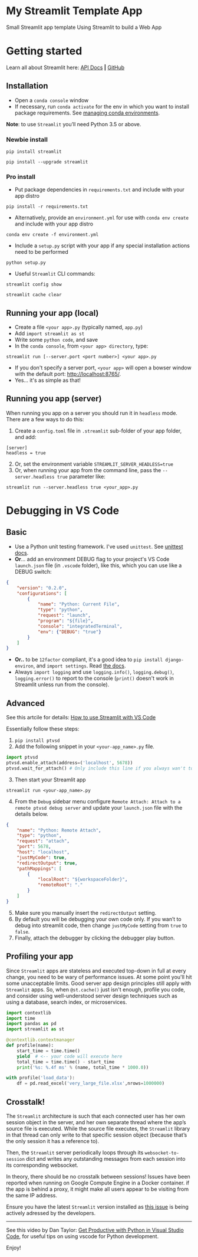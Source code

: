 # My Streamlit Template App

Small Streamlit app template Using Streamlit to build a Web App 

# Getting started

Learn all about Streamlit here: [API Docs](https://docs.streamlit.io/index.html) **|** [GitHub](https://github.com/streamlit/streamlit)

## Installation

* Open a `conda console` window
* If necessary, run `conda activate` for the env in which you want to install package requirements. See [managing conda environments](https://docs.conda.io/projects/conda/en/latest/user-guide/tasks/manage-environments.html).

**Note**: to use `Streamlit` you’ll need Python 3.5 or above.

### Newbie install

`pip install streamlit`

`pip install --upgrade streamlit`

### Pro install

* Put package dependencies in `requirements.txt` and include with your app distro

`pip install -r requirements.txt`

* Alternatively, provide an `environment.yml` for use with `conda env create` and include with your app distro

`conda env create -f environment.yml`

* Include a `setup.py` script with your app if any special installation actions need to be performed

`python setup.py`

* Useful `Streamlit` CLI commands:

`streamlit config show`

`streamlit cache clear`

## Running your app (local)

* Create a file `<your app>.py` (typically named, `app.py`)
* Add `import streamlit as st`
* Write some `python code`, and save
* In the `conda console`, from `<your app> directory`, type:

`streamlit run [--server.port <port number>] <your app>.py`

* If you don't specify a server port, `<your app>` will open a bowser window with the default port: [http://localhost:8765/](http://localhost:8765/).
* Yes... it's as simple as that!

## Running you app (server)

When running you app on a server you should run it in `headless` mode. There are a few ways to do this:

1. Create a `config.toml` file in `.streamlit` sub-folder of your app folder, and add:

```
[server]
headless = true
```

2. Or, set the environment variable `STREAMLIT_SERVER_HEADLESS=true`
3. Or, when running your app from the command line, pass the `--server.headless true` parameter like:

`streamlit run --server.headless true <your_app>.py `

# Debugging in VS Code

## Basic

* Use a Python unit testing framework. I've used `unittest`. See [unittest docs](https://docs.python.org/2/library/unittest.html).
* **Or**... add an environment DEBUG flag to your project's VS Code `launch.json` file (in `.vscode` folder), like this, which you can use like a DEBUG switch:

```json
{
    "version": "0.2.0",
    "configurations": [
        {
            "name": "Python: Current File",
            "type": "python",
            "request": "launch",
            "program": "${file}",
            "console": "integratedTerminal",
            "env": {"DEBUG": "true"}
        }
    ]
}
```

* **Or..** to be `12factor` compliant, it's a good idea to `pip install django-environ`, and `import settings`. Read [the docs](https://django-environ.readthedocs.io/en/latest/).
* Always `import logging` and use `logging.info()`, `logging.debug()`, `logging.error()` to report to the console (`print()` doesn't work in Streamlit unless run from the console).

## Advanced

See this artcile for details: [How to use Streamlit with VS Code](https://awesome-streamlit.readthedocs.io/en/latest/vscode.html)

Essentially follow these steps:

1. `pip install ptvsd`
2. Add the following snippet in your `<your-app_name>.py` file.

```python
import ptvsd
ptvsd.enable_attach(address=('localhost', 5678))
ptvsd.wait_for_attach() # Only include this line if you always wan't to attach the debugger
```

3. Then start your Streamlit app

`streamlit run <your-app_name>.py`

4. From the `Debug` sidebar menu configure `Remote Attach: Attach to a remote ptvsd debug server` and update your `launch.json` file with the details below.
```json
{
    "name": "Python: Remote Attach",
    "type": "python",
    "request": "attach",
    "port": 5678,
    "host": "localhost",
    "justMyCode": true,
    "redirectOutput": true,
    "pathMappings": [
        {
            "localRoot": "${workspaceFolder}",
            "remoteRoot": "."
        }
    ]
}
```

5. Make sure you manually insert the `redirectOutput` setting.
6. By default you will be debugging your own code only. If you wan’t to debug into streamlit code, then change `justMyCode` setting from `true` to `false`.
7. Finally, attach the debugger by clicking the debugger play button.

## Profiling your app

Since `Streamlit` apps are stateless and executed top-down in full at every change, you need to be wary of performance issues. At some point you'll hit
some unacceptable limits. Good server app design principles still apply with `Streamlit` apps. So, when `@st.cache()` just isn't enough, profile you code,
and consider using well-understood server design techniques such as using a database, search index, or microservices.

```python
import contextlib
import time
import pandas as pd
import streamlit as st

@contextlib.contextmanager
def profile(name):
    start_time = time.time()
    yield  # <-- your code will execute here
    total_time = time.time() - start_time
    print('%s: %.4f ms' % (name, total_time * 1000.0))

with profile('load_data'):
    df = pd.read_excel('very_large_file.xlsx',nrows=1000000)
```

## Crosstalk!

The `Streamlit` architecture is such that each connected user has her own session object in the server, and her own separate thread where the app’s source 
file is executed. While the source file executes, the `Streamlit` library in that thread can only write to that specific session object
(because that’s the only session it has a reference to).

Then, the `Streamlit` server periodically loops through its `websocket-to-session` dict and writes any outstanding messages from each session 
into its corresponding websocket.

In theory, there should be no crosstalk between sessions! Issues have been reported when running on Google Compute Engine in a Docker container.
if the app is behind a proxy, it might make all users appear to be visiting from the same IP address.

Ensure you have the latest `Streamlit` version installed as [this issue](https://discuss.streamlit.io/t/crosstalk-between-streamlit-sessions-with-multiple-users/319/3)
is being actively adressed by the developers.

---
See this video by Dan Taylor: [Get Productive with Python in Visual Studio Code](https://www.youtube.com/watch?v=6YLMWU-5H9o), for useful tips on using vscode for Python development.

Enjoy!
